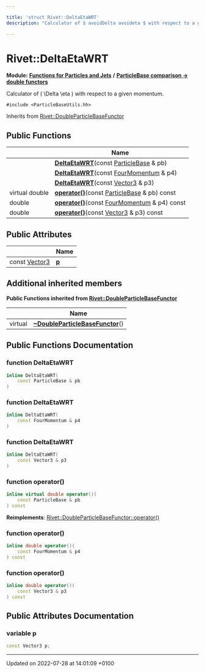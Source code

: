 ```yaml
---

title: 'struct Rivet::DeltaEtaWRT'
description: "Calculator of $ avoidDelta avoideta $ with respect to a given momentum. "

---
```


# Rivet::DeltaEtaWRT

**Module:** **[Functions for Particles and Jets](http://example.org/modules/group__particlebaseutils/)** **/** **[ParticleBase comparison -> double functors](http://example.org/modules/group__particlebaseutils__pb2dbl/)**



Calculator of \( \Delta \eta \) with respect to a given momentum. 


`#include <ParticleBaseUtils.hh>`

Inherits from [Rivet::DoubleParticleBaseFunctor](http://example.org/classes/structrivet_1_1doubleparticlebasefunctor/)

## Public Functions

|                | Name           |
| -------------- | -------------- |
| | **[DeltaEtaWRT](http://example.org/modules/group__particlebaseutils/#function-deltaetawrt)**(const <a href="http://example.org/classes/classrivet_1_1particlebase/">ParticleBase</a> & pb) |
| | **[DeltaEtaWRT](http://example.org/modules/group__particlebaseutils/#function-deltaetawrt)**(const <a href="http://example.org/classes/classrivet_1_1fourmomentum/">FourMomentum</a> & p4) |
| | **[DeltaEtaWRT](http://example.org/modules/group__particlebaseutils/#function-deltaetawrt)**(const <a href="http://example.org/classes/classrivet_1_1vector3/">Vector3</a> & p3) |
| virtual double | **[operator()](http://example.org/modules/group__particlebaseutils/#function-operator())**(const <a href="http://example.org/classes/classrivet_1_1particlebase/">ParticleBase</a> & pb) const |
| double | **[operator()](http://example.org/modules/group__particlebaseutils/#function-operator())**(const <a href="http://example.org/classes/classrivet_1_1fourmomentum/">FourMomentum</a> & p4) const |
| double | **[operator()](http://example.org/modules/group__particlebaseutils/#function-operator())**(const <a href="http://example.org/classes/classrivet_1_1vector3/">Vector3</a> & p3) const |

## Public Attributes

|                | Name           |
| -------------- | -------------- |
| const <a href="http://example.org/classes/classrivet_1_1vector3/">Vector3</a> | **[p](http://example.org/modules/group__particlebaseutils/#variable-p)**  |

## Additional inherited members

**Public Functions inherited from [Rivet::DoubleParticleBaseFunctor](http://example.org/classes/structrivet_1_1doubleparticlebasefunctor/)**

|                | Name           |
| -------------- | -------------- |
| virtual | **[~DoubleParticleBaseFunctor](http://example.org/modules/group__particlebaseutils/#function-~doubleparticlebasefunctor)**() |


## Public Functions Documentation

### function DeltaEtaWRT

```cpp
inline DeltaEtaWRT(
    const ParticleBase & pb
)
```


### function DeltaEtaWRT

```cpp
inline DeltaEtaWRT(
    const FourMomentum & p4
)
```


### function DeltaEtaWRT

```cpp
inline DeltaEtaWRT(
    const Vector3 & p3
)
```


### function operator()

```cpp
inline virtual double operator()(
    const ParticleBase & pb
) const
```


**Reimplements**: [Rivet::DoubleParticleBaseFunctor::operator()](http://example.org/modules/group__particlebaseutils/#function-operator())


### function operator()

```cpp
inline double operator()(
    const FourMomentum & p4
) const
```


### function operator()

```cpp
inline double operator()(
    const Vector3 & p3
) const
```


## Public Attributes Documentation

### variable p

```cpp
const Vector3 p;
```


-------------------------------

Updated on 2022-07-28 at 14:01:09 +0100
